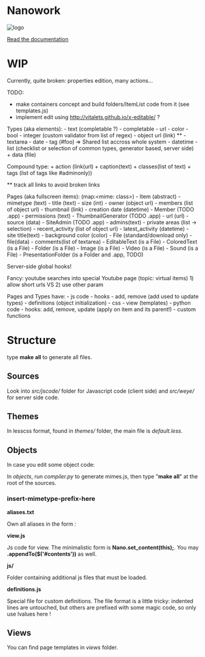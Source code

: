 # Nanowork

![logo](http://nanowork.readthedocs.org/en/latest/_static/logo.png)

[Read the documentation](https://nanowork.readthedocs.org/en/latest/)

# WIP

Currently, quite broken: properties edition, many actions...

TODO:
-  make containers concept and build folders/ItemList code from it (see templates.js)
-  implement edit using http://vitalets.github.io/x-editable/ ?

Types (aka elements):
    - text (completable ?)
        - completable
        - url
        - color
        - bool
        - integer (custom validator from list of regex)
        - object url (link) **
    - textarea
    - date
    - tag (#foo) => Shared list accross whole system
    - datetime
    - list (checklist or selection of common types, generator based, server side)
    + data (file)

Compound type:
    + action (link(url) + caption(text) + classes(list of text) + tags (list of tags like #adminonly))

 ** track all links to avoid broken links

    
Pages (aka fullscreen items):
(map:<mime: class>)
    - Item (abstract)
        - mimetype (text)
        - title (text)
        - size (int)
        - owner (object url)
        - members (list of object url)
        - thumbnail (link)
        - creation date (datetime)
    - Member (TODO .app)
        - permissions (text)
    - ThumbnailGenerator (TODO .app)
        - url (url)
        - source (data)
    - SiteAdmin (TODO .app)
        - admins(text)
        - private areas (list -> selection)
        - recent_activity (list of object url)
        - latest_activity (datetime)
        - site title(text)
        - background color (color)
    - File (standard/download only)
        - file(data)
        - comments(list of textarea)
    - EditableText (is a File)
    - ColoredText (is a File)
    - Folder (is a File)
    - Image (is a File)
    - Video (is a File)
    - Sound (is a File)
    - PresentationFolder (is a Folder and .app, TODO)

Server-side global hooks! 

Fancy:
    youtube searches into special Youtube page (topic: virtual items)
    1) allow short urls VS 2) use other param


Pages and Types have:
    - js code
        - hooks
            - add, remove (add used to update types)
        - definitions (object initialization)
    - css
    - view (templates)
    - python code
        - hooks:
            add, remove, update (apply on item and its parent!)
        - custom functions
 
# Structure

type **make all** to generate all files.

## Sources

Look into *src/jscode/* folder for Javascript code (client side) and *src/weye/* for server side code.

## Themes

In lesscss format, found in *themes/* folder, the main file is *default.less*.

## Objects

In case you edit some object code:

In *objects*,  run *compiler.py* to generate mimes.js, then type "**make all**" at the root of the sources.

### insert-mimetype-prefix-here

**aliases.txt**

Own all aliases in the form *<mime>: <folder-name>*

**view.js**

Js code for view. The minimalistic form is **Nano.set_content(this);**.
You may **.appendTo($('#contents'))** as well.

**js/**

Folder containing additional js files that must be loaded.

**definitions.js**

Special file for custom definitions. The file format is a little tricky: indented lines are untouched, but others are prefixed with some magic code, so only use lvalues here !

## Views

You can find page templates in *views* folder.
